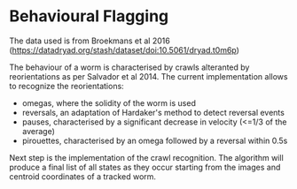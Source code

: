 # Behavioural Flagging

The data used is from Broekmans et al 2016 (https://datadryad.org/stash/dataset/doi:10.5061/dryad.t0m6p)

The behaviour of a worm is characterised by crawls alteranted by reorientations as per Salvador et al 2014. The current implementation allows to recognize the reorientations:
- omegas, where the solidity of the worm is used
- reversals, an adaptation of Hardaker's method to detect reversal events
- pauses, characterised by a significant decrease in velocity (<=1/3 of the average)
- pirouettes, characterised by an omega followed by a reversal within 0.5s

Next step is the implementation of the crawl recognition. The algorithm will produce a final list of all states as they occur starting from the images and centroid coordinates of a tracked worm.
